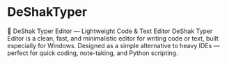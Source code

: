 # DeShakTyper
📝 DeShak Typer Editor — Lightweight Code &amp; Text Editor DeShak Typer Editor is a clean, fast, and minimalistic editor for writing code or text, built especially for Windows. Designed as a simple alternative to heavy IDEs — perfect for quick coding, note-taking, and Python scripting.
